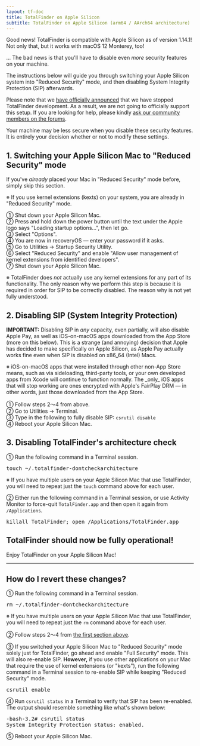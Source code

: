 ```yaml
---
layout: tf-doc
title: TotalFinder on Apple Silicon
subtitle: TotalFinder on Apple Silicon (arm64 / AArch64 architecture)
---
```


Good news! TotalFinder is compatible with Apple Silicon as of version 1.14.1! Not only that, but it works with macOS 12 Monterey, too!

… The bad news is that you'll have to disable even _more_ security features on your machine.

The instructions below will guide you through switching your Apple Silicon system into "Reduced Security" mode, and then disabling System Integrity Protection (SIP) afterwards.

<p class="info-box compatibility">
Please note that we <a href="https://blog.binaryage.com/totalfinder-totalspaces-future">have officially announced</a> that we have stopped TotalFinder development. As a result, we are not going to officially support this setup. If you are looking for help, please kindly <a href="https://discuss.binaryage.com/">ask our community members on the forums</a>.
</p>

<p class="info-box exclamation">
Your machine may be less secure when you disable these security features. It is entirely your decision whether or not to modify these settings.
</p>

## 1. Switching your Apple Silicon Mac to "Reduced Security" mode

If you've _already_ placed your Mac in "Reduced Security" mode before, simply skip this section.

※ If you use kernel extensions (kexts) on your system, you are already in "Reduced Security" mode.

① Shut down your Apple Silicon Mac.  
② Press and hold down the power button until the text under the Apple logo says "Loading startup options…", then let go.  
③ Select "Options".  
④ You are now in recoveryOS — enter your password if it asks.  
⑤ Go to Utilities → Startup Security Utility.  
⑥ Select "Reduced Security" and enable "Allow user management of kernel extensions from identified developers".  
⑦ Shut down your Apple Silicon Mac.  

<p class="info-box compatibility">
※ TotalFinder does <i>not</i> actually use any kernel extensions for any part of its functionality. The only reason why we perform this step is because it is required in order for SIP to be correctly disabled. The reason why is not yet fully understood.
</p>

## 2. Disabling SIP (System Integrity Protection)

<p class="info-box exclamation">
<b>IMPORTANT:</b> Disabling SIP in <i>any</i> capacity, even partially, will also disable Apple Pay, as well as iOS-on-macOS apps downloaded from the App Store (more on this below). This is a strange (and annoying) decision that Apple has decided to make specifically on Apple Silicon, as Apple Pay actually works fine even when SIP is disabled on x86_64 (Intel) Macs.
</p>

<p class="info-box compatibility">
※ iOS-on-macOS apps that were installed through other non-App Store means, such as via sideloading, third-party tools, or your own developed apps from Xcode will continue to function normally. The _only_ iOS apps that will stop working are ones encrypted with Apple's FairPlay DRM — in other words, just those downloaded from the App Store.
</p>

① Follow steps 2〜4 from above.  
② Go to Utilities → Terminal.  
③ Type in the following to fully disable SIP: `csrutil disable`  
④ Reboot your Apple Silicon Mac.

## 3. Disabling TotalFinder's architecture check

① Run the following command in a Terminal session.
<pre class="terminal">
touch ~/.totalfinder-dontcheckarchitecture
</pre>

※ If you have multiple users on your Apple Silicon Mac that use TotalFinder, you will need to repeat just the `touch` command above for each user.

② Either run the following command in a Terminal session, or use Activity Monitor to force-quit `TotalFinder.app` and then open it again from `/Applications`.
<pre class="terminal">
killall TotalFinder; open /Applications/TotalFinder.app
</pre>

## TotalFinder should now be fully operational!

Enjoy TotalFinder on your Apple Silicon Mac!

---

## How do I revert these changes?

① Run the following command in a Terminal session.
<pre class="terminal">
rm ~/.totalfinder-dontcheckarchitecture
</pre>

※ If you have multiple users on your Apple Silicon Mac that use TotalFinder, you will need to repeat just the `rm` command above for each user.

② Follow steps 2〜4 from [the first section above](#mark-1-switch-your-apple-silicon-mac-to-reduced-security-mode).

③ If you switched your Apple Silicon Mac to "Reduced Security" mode solely just for TotalFinder, go ahead and enable "Full Security" mode. This will also re-enable SIP. **However,** if you use other applications on your Mac that require the use of kernel extensions (or "kexts"), run the following command in a Terminal session to re-enable SIP while keeping "Reduced Security" mode.
<pre class="terminal">
csrutil enable
</pre>

④ Run `csrutil status` in a Terminal to verify that SIP has been re-enabled. The output should resemble something like what's shown below:
<pre class="terminal">
-bash-3.2# csrutil status
System Integrity Protection status: enabled.
</pre>

⑤ Reboot your Apple Silicon Mac.
